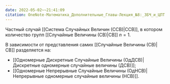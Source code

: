 ```yaml
---
date: 2022-05-02~~21:41:09
citation: OneNote-Математика_Дополнительные_Главы-Лекция_№8:_ЗБЧ_и_ЦПТ
---
```

Частный случай [[Система Случайных Величин (ССВ)|ССВ]], в котором количество групп [[Случайные Величины (СВ)|СВ]] $n = 1$.

В зависимости от представления самих [[Случайные Величины (СВ)|СВ]] разделяется на:
- [[Одномерные Дискретные Случайные Величины (ОдДСВ)|Дискретные одномерные случайные величины (ДСВ)]];
- [[Одномерные Непрерывные Случайные Величины (ОдНСВ)|Непрерывные одномерные случайные величины (НСВ)]].